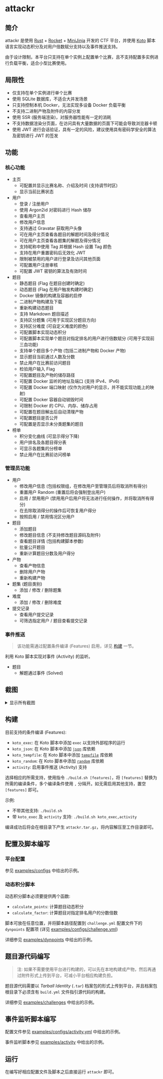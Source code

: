 # attackr

## 简介

attackr 是使用 [Rust](https://www.rust-lang.org) + [Rocket](https://rocket.rs) + [MiniJinja](https://github.com/mitsuhiko/minijinja) 开发的 CTF 平台，并使用 [Koto](https://koto.dev/) 脚本语言实现动态积分及对用户倍数赋分支持以及事件推送支持。

由于设计限制，本平台只支持在单个实例上配置单个比赛，且不支持配置多实例进行负载平衡，适合小型比赛使用。

## 局限性

- 仅支持在单个实例进行单个比赛
- 使用 SQLite 数据库，不适合大并发场景
- 只支持控制本机 Docker，无法实现多设备 Docker 负载平衡
- 不支持二进制产物及附件的内容分发
- 使用 SSR (服务端渲染)，对服务器性能有一定的消耗
- 不支持数据渲染分页面，在访问具有大量数据的页面下可能会导致浏览器卡顿
- 使用 JWT 进行会话验证，具有一定的风险，建议使用具有密码学安全的算法及密钥进行 JWT 的签发

## 功能

### 核心功能

- 主页
    - 可配置并显示比赛名称、介绍及时间 (支持调节时区)
    - 显示当前比赛状态
- 用户
    - 登录 / 注册用户
    - 使用 Argon2id 对密码进行 Hash 储存
    - 查看用户主页
    - 修改用户信息
    - 支持通过 Gravatar 获取用户头像
    - 可在用户主页查看各题目的解题时间及得分情况
    - 可在用户主页查看各题集的解题及得分情况
    - 支持昵称中使用 Tag 并根据 Hash 设置 Tag 颜色
    - 支持在用户重置密码后无效化 JWT
    - 限制被禁用的用户进行登录及访问其他页面
    - 可配置用户注册审核
    - 可配置 JWT 密钥的算法及有效时间
- 题目
    - 静态题目 (Flag 在题目创建时确定) 
    - 动态题目 (Flag 在用户触发构建时确定)
    - Docker 镜像的构建及容器的启停
    - 二进制产物构建及下载
    - 重新构建动态题目
    - 支持 Markdown 题目描述
    - 支持区分题集 (可用于实现区分题目方向)
    - 支持区分难度 (可自定义难度的颜色)
    - 可配置脚本实现动态积分
    - 可配置脚本实现单个题目对指定排名的用户进行倍数赋分 (可用于实现前三血功能)
    - 支持单个题目多个产物 (包括二进制产物和 Docker 产物)
    - 显示题目当前通过人数及分数
    - 禁止用户在比赛前访问题目
    - 检验用户输入 Flag
    - 可配置题目及产物的储存路径
    - 可配置 Docker 监听的地址及端口 (支持 IPv4、IPv6)
    - 可配置 Docker 端口映射 (仅作为对用户的显示，并不能实现功能上的映射)
    - 可配置 Docker 容器自动销毁时间
    - 可限制 Docker 的 CPU、内存、储存占用
    - 可配置在题目解出后自动清理产物
    - 可配置题目是否公开
    - 可配置是否显示未分类题集的题目
- 榜单
    - 积分变化曲线 (可显示得分下降)
    - 用户排名及各题目得分表
    - 可显示各题集的分榜单
    - 禁止用户在比赛前访问榜单

### 管理员功能

- 用户
    - 修改用户信息 (包括权限组，在修改用户至管理员后将取消所有得分)
    - 重置用户 Random (重置后将会强制登出用户)
    - 启用 / 禁用用户 (禁用用户后用户将无法进行任何操作，并将取消所有得分)
    - 在去除取消得分的操作后可恢复用户得分
    - 按照启用 / 禁用情况区分用户
- 题目
    - 添加题目
    - 修改题目信息 (不支持修改题目源码及附件)
    - 查看题目详情 (包括构建脚本参数)
    - 批量公开题目
    - 重新计算题目分数及用户得分
- 产物
    - 查看产物信息
    - 删除用户产物
    - 重新构建产物
- 题集 (题目类别)
    - 添加 / 修改 / 删除题集
- 难度
    - 添加 / 修改 / 删除难度
- 提交记录
    - 查看用户提交记录
    - 可筛选指定用户 / 题目查看提交记录

### 事件推送

> 该功能需通过配置条件编译 (Features) 启用，详见 [构建](#构建) 一节。

利用 Koto 脚本实现对事件 (Activity) 的监听。

- 题目
    - 解题通过事件 (Solved)

## 截图

<details>

<summary>显示所有截图</summary>

![](assets/1.webp)

![](assets/2.webp)

![](assets/4.webp)

![](assets/3.webp)

</details>

## 构建

目前支持的条件编译 (Features):

- `koto_exec`: 在 Koto 脚本中添加 `exec` 以支持外部程序的运行
- `koto_json`: 在 Koto 脚本中添加 [`json`](https://github.com/koto-lang/koto/tree/main/libs/json) 库依赖
- `koto_tempfile`: 在 Koto 脚本中添加 [`tempfile`](https://github.com/koto-lang/koto/tree/main/libs/tempfile) 库依赖
- `koto_random`: 在 Koto 脚本中添加 [`random`](https://github.com/koto-lang/koto/tree/main/libs/random) 库依赖
- `activity`: 启用事件推送 (Activity) 支持

选择相应的所需支持，使用指令 `./build.sh [features]`，将 `[features]` 替换为所需的编译条件，多个编译条件使用 `,` 分隔开。如无需启用其他支持，置空 `[features]` 即可。

示例:

- 不带其他支持: `./build.sh`
- 带 `koto_exec` 及 `activity` 支持: `./build.sh koto_exec,activity`

编译成功后将会在根目录下产生 `attackr.tar.gz`，将内容解压至工作目录即可。

## 配置及脚本编写

### 平台配置

参见 [examples/configs](examples/configs) 中给出的示例。

### 动态积分脚本

动态积分脚本必须要提供两个函数:

- `calculate_points`: 计算题目动态积分
- `calculate_factor`: 计算题目对指定排名用户的分数倍数

脚本可放在任意位置，并将脚本路径配置到 `challenge.yml` 配置文件下的 `dynpoints` 配置项 (详见 [examples/configs/challenge.yml](examples/configs/challenge.yml))

详细参见 [examples/dynpoints](examples/dynpoints) 中给出的示例。

## 题目源代码编写

> 注: 如果不需要使用平台进行构建的，可以先在本地构建成产物，然后再通过附件形式上传到平台，可减小平台相应构建负担。

题目源代码需要以 *Tarball Identity* (`.tar`) 档案包的形式上传到平台，并且档案包根目录下必须含有 `build.yml` 文件指引源代码的构建。

详细参见 [examples/challenges](examples/challenges) 中给出的示例。

## 事件监听脚本编写

配置文件参见 [examples/configs/activity.yml](examples/configs/activity.yml) 中给出的示例。

事件监听脚本参见 [examples/activity](examples/activity) 中给出的示例。

## 运行

在编写好相应配置文件及脚本之后直接运行 `attackr` 即可。
